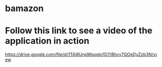 # bamazon

# Follow this link to see a video of the application in action
https://drive.google.com/file/d/1TAl8UnpWqogto1D7rBhcy7QOeDyZzb3N/view
